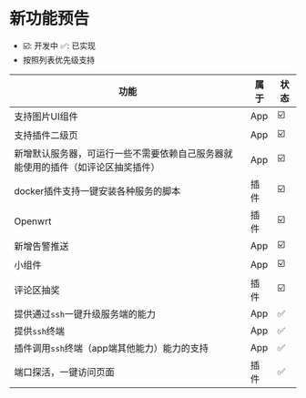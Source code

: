 # 新功能预告

- ☑️: 开发中  ✅: 已实现
- 按照列表优先级支持


| 功能                                      | 属于  |状态|
|-----------------------------------------|-----|-|
| 支持图片UI组件                                | App |☑️|
| 支持插件二级页                                 | App |☑️|
| 新增默认服务器，可运行一些不需要依赖自己服务器就能使用的插件（如评论区抽奖插件） | App |☑️|
| docker插件支持一键安装各种服务的脚本                   | 插件  |☑️|
| Openwrt                                 | 插件  |☑️|
| 新增告警推送                                  | App |☑️|
| 小组件                                     | App |☑️|
| 评论区抽奖                                   | 插件  |☑️|
| 提供通过`ssh`一键升级服务端的能力                     | App |✅|
| 提供`ssh`终端                               | App |✅|
| 插件调用`ssh`终端（app端其他能力）能力的支持              | App |✅|
| 端口探活，一键访问页面                             | 插件  |✅|






